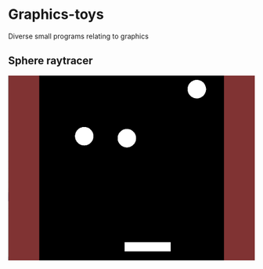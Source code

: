 # Graphics-toys
Diverse small programs relating to graphics

## Sphere raytracer

![Game image.](https://raw.githubusercontent.com/mlaang/GLUTSprong/master/Output.png)
